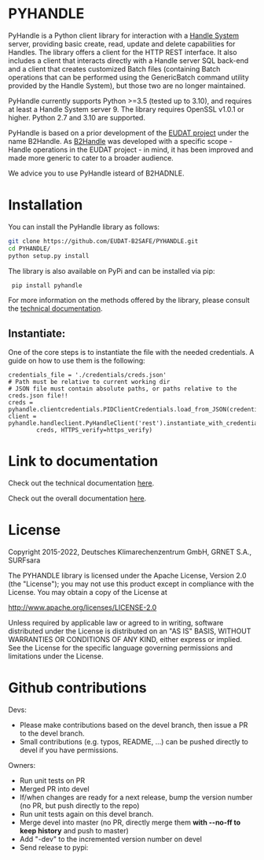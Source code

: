 # PYHANDLE

PyHandle is a Python client library for interaction with a [Handle System](https://handle.net) server, providing basic create, read, update and delete capabilities for Handles. The library offers a client for the HTTP REST interface. It also includes a client that interacts directly with a Handle server SQL back-end and a client that creates customized Batch files (containing Batch operations that can be performed using the GenericBatch command utility provided by the Handle System), but those two are no longer maintained.

PyHandle currently supports Python >=3.5 (tested up to 3.10), and requires at least a Handle System server 9. The library requires OpenSSL v1.0.1 or higher. Python 2.7 and 3.10 are supported. 

PyHandle is based on a prior development of the [EUDAT project](https://eudat.eu) under the name B2Handle.
As [B2Handle](https://github.com/EUDAT-B2SAFE/B2HANDLE) was developed with a specific scope - Handle operations in the EUDAT project - in mind, it has been improved and made more generic to cater to a broader audience.

We advice you to use PyHandle isteard of B2HADNLE. 


# Installation

You can install the PyHandle library as follows:

```bash
git clone https://github.com/EUDAT-B2SAFE/PYHANDLE.git
cd PYHANDLE/
python setup.py install
```
 
The library is also available on PyPi and can be installed via pip:

```bash
 pip install pyhandle
```

For more information on the methods offered by the library, please consult the [technical documentation](http://eudat-b2handle.github.io/PYHANDLE/).

## Instantiate:

One of the core steps is to instantiate the file with the needed credentials. 
A guide on how to use them is the following: 

```
credentials_file = './credentials/creds.json'
# Path must be relative to current working dir
# JSON file must contain absolute paths, or paths relative to the creds.json file!!
creds = pyhandle.clientcredentials.PIDClientCredentials.load_from_JSON(credentials_file)
client = pyhandle.handleclient.PyHandleClient('rest').instantiate_with_credentials(
        creds, HTTPS_verify=https_verify)
```


# Link to documentation

Check out the technical documentation [here](https://eudat-b2handle.github.io/PYHANDLE/).

Check out the overall documentation [here](https://eudat-b2handle.github.io/).


# License

Copyright 2015-2022, Deutsches Klimarechenzentrum GmbH, GRNET S.A., SURFsara

   The PYHANDLE library is licensed under the Apache License,
   Version 2.0 (the "License"); you may not use this product except in 
   compliance with the License.
   You may obtain a copy of the License at

   http://www.apache.org/licenses/LICENSE-2.0

   Unless required by applicable law or agreed to in writing, software
   distributed under the License is distributed on an "AS IS" BASIS,
   WITHOUT WARRANTIES OR CONDITIONS OF ANY KIND, either express or implied.
   See the License for the specific language governing permissions and
   limitations under the License.

# Github contributions

Devs:

* Please make contributions based on the devel branch, then issue a PR to the devel branch.
* Small contributions (e.g. typos, README, ...) can be pushed directly to devel if you have permissions.

Owners:

* Run unit tests on PR
* Merged PR into devel
* If/when changes are ready for a next release, bump the version number (no PR, but push directly to the repo)
* Run unit tests again on this devel branch.
* Merge devel into master (no PR, directly merge them **with --no-ff to keep history** and push to master)
* Add "-dev" to the incremented version number on devel
* Send release to pypi: 



